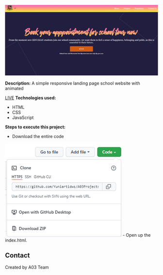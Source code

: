 <img src="images/1.png">

**Description:**
A simple responsive landing page school website with animated 

[LIVE](https://yuniartidws.github.io/A03Projects.github.io/) 
**Technologies used:**
 - HTML
 - CSS
 - JavaScript
 
 **Steps to execute this project:**
 - Download the entire code

<img src="images/2.png">
 - Open up the index.html.
 
## Contact
Created by A03 Team


